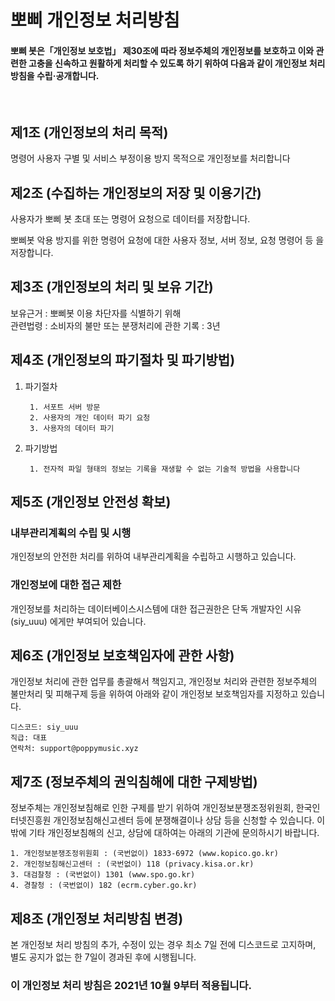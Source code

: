# 뽀삐 개인정보 처리방침
#### 뽀삐 봇은「개인정보 보호법」 제30조에 따라 정보주체의 개인정보를 보호하고 이와 관련한 고충을 신속하고 원활하게 처리할 수 있도록 하기 위하여 다음과 같이 개인정보 처리방침을 수립·공개합니다.

</br>

## 제1조 (개인정보의 처리 목적)
명령어 사용자 구별 및 서비스 부정이용 방지 목적으로 개인정보를 처리합니다


## 제2조 (수집하는 개인정보의 저장 및 이용기간)
사용자가 뽀삐 봇 초대 또는 명령어 요청으로 데이터를 저장합니다.

뽀삐봇 악용 방지를 위한 명령어 요청에 대한 사용자 정보, 서버 정보, 요청 명령어 등 을 저장합니다.

## 제3조 (개인정보의 처리 및 보유 기간)
보유근거 : 뽀삐봇 이용 차단자를 식별하기 위해</br>관련법령 : 소비자의 불만 또는 분쟁처리에 관한 기록 : 3년


## 제4조 (개인정보의 파기절차 및 파기방법)
1) 파기절차

        1. 서포트 서버 방문
        2. 사용자의 개인 데이터 파기 요청
        3. 사용자의 데이터 파기

2) 파기방법

        1. 전자적 파일 형태의 정보는 기록을 재생할 수 없는 기술적 방법을 사용합니다

## 제5조 (개인정보 안전성 확보)

### 내부관리계획의 수립 및 시행
개인정보의 안전한 처리를 위하여 내부관리계획을 수립하고 시행하고 있습니다.

### 개인정보에 대한 접근 제한
개인정보를 처리하는 데이터베이스시스템에 대한 접근권한은 단독 개발자인 시유(siy_uuu) 에게만 부여되어 있습니다.

## 제6조 (개인정보 보호책임자에 관한 사항)
개인정보 처리에 관한 업무를 총괄해서 책임지고, 개인정보 처리와 관련한 정보주체의 불만처리 및 피해구제 등을 위하여 아래와 같이 개인정보 보호책임자를 지정하고 있습니다.

    디스코드: siy_uuu
    직급: 대표
    연락처: support@poppymusic.xyz

## 제7조 (정보주체의 권익침해에 대한 구제방법)
정보주체는 개인정보침해로 인한 구제를 받기 위하여 개인정보분쟁조정위원회, 한국인터넷진흥원 개인정보침해신고센터 등에 분쟁해결이나 상담 등을 신청할 수 있습니다. 이 밖에 기타 개인정보침해의 신고, 상담에 대하여는 아래의 기관에 문의하시기 바랍니다.

    1. 개인정보분쟁조정위원회 : (국번없이) 1833-6972 (www.kopico.go.kr)
    2. 개인정보침해신고센터 : (국번없이) 118 (privacy.kisa.or.kr)
    3. 대검찰청 : (국번없이) 1301 (www.spo.go.kr)
    4. 경찰청 : (국번없이) 182 (ecrm.cyber.go.kr)

## 제8조 (개인정보 처리방침 변경)
본 개인정보 처리 방침의 추가, 수정이 있는 경우 최소 7일 전에 디스코드로 고지하며, 별도 공지가 없는 한 7일이 경과된 후에 시행됩니다.
### 이 개인정보 처리 방침은 2021년 10월 9부터 적용됩니다.
